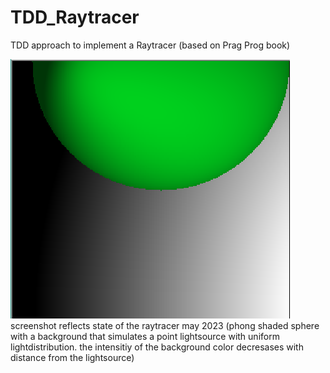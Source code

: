 # TDD_Raytracer
TDD approach to implement a Raytracer (based on Prag Prog book)

<img src="PhongShadedSphere.PNG">
screenshot reflects state of the raytracer may 2023 (phong shaded sphere with a background that simulates a point lightsource with uniform lightdistribution. the intensitiy of the background color decresases with distance from the lightsource)
